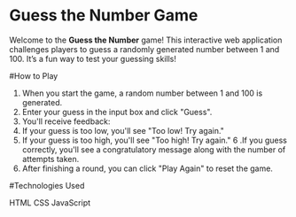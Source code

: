 # Guess the Number Game

Welcome to the **Guess the Number** game! This interactive web application challenges players to guess a randomly generated number between 1 and 100. It’s a fun way to test your guessing skills!

#How to Play

1. When you start the game, a random number between 1 and 100 is generated.
2. Enter your guess in the input box and click "Guess".
3. You'll receive feedback:
4. If your guess is too low, you'll see "Too low! Try again."
5. If your guess is too high, you'll see "Too high! Try again."
6 .If you guess correctly, you'll see a congratulatory message along with the number of attempts taken.
7. After finishing a round, you can click "Play Again" to reset the game.

#Technologies Used

HTML
CSS
JavaScript
